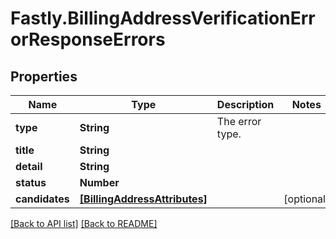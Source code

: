 # Fastly.BillingAddressVerificationErrorResponseErrors

## Properties

Name | Type | Description | Notes
------------ | ------------- | ------------- | -------------
**type** | **String** | The error type. | 
**title** | **String** |  | 
**detail** | **String** |  | 
**status** | **Number** |  | 
**candidates** | [**[BillingAddressAttributes]**](BillingAddressAttributes.md) |  | [optional] 


[[Back to API list]](../../README.md#endpoints) [[Back to README]](../../README.md)
